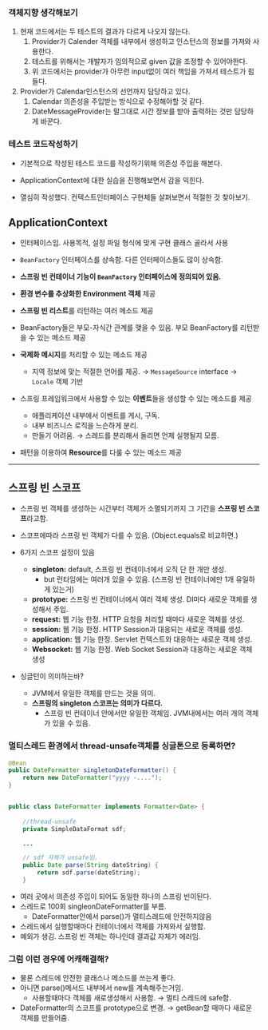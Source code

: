### 객체지향 생각해보기

1. 현재 코드에서는 두 테스트의 결과가 다르게 나오지 않는다.
    1. Provider가 Calender 객체를 내부에서 생성하고 인스턴스의 정보를 가져와 사용한다.
    2. 테스트를 위해서는 개발자가 임의적으로 given 값을 조정할 수 있어야한다.
    3. 위 코드에서는 provider가 아무런 input없이 여러 책임을 가져서 테스트가 힘들다.
2. Provider가 Calendar인스턴스의 선언까지 담당하고 있다.
    1. Calendar 의존성을 주입받는 방식으로 수정해야할 것 같다.
    2. DateMessageProvider는 말그대로 시간 정보를 받아 출력하는 것만 담당하게 바꾼다.

### 테스트 코드작성하기

- 기본적으로 작성된 테스트 코드를 작성하기위해 의존성 주입을 해본다.
- ApplicationContext에 대한 실습을 진행해보면서 감을 익힌다.

- 열심히 작성했다. 컨텍스트인터페이스 구현체들 살펴보면서 적절한 것 찾아보기.

## ApplicationContext

- 인터페이스임. 사용목적, 설정 파일 형식에 맞게 구현 클래스 골라서 사용
- `BeanFactory` 인터페이스를 상속함. 다른 인터페이스들도 많이 상속함.
- **스프링 빈 컨테이너 기능이 `BeanFactory` 인터페이스에 정의되어 있음.**

- **환경 변수를 추상화한 Environment 객체** 제공
- **스프링 빈 리스트**를 리턴하는 여러 메소드 제공
- BeanFactory들은 부모-자식간 관계를 맺을 수 있음. 부모 BeanFactory를 리턴받을 수 있는 메소드 제공
- **국제화 메시지**를 처리할 수 있는 메소드 제공
    - 지역 정보에 맞는 적절한 언어를 제공. → `MessageSource` interface → `Locale` 객체 기반
- 스프링  프레임워크에서 사용할 수 있는 **이벤트**들을 생성할 수 있는 메소드를 제공
    - 애플리케이션 내부에서 이벤트를 게시, 구독.
    - 내부 비즈니스 로직을 느슨하게 분리.
    - 만들기 어려움. → 스레드를 분리해서 돌리면 언제 실행될지 모름.
- 패턴을 이용하여 **Resource**를 다룰 수 있는 메소드 제공

---

## 스프링 빈 스코프

- 스프링 빈 객체를 생성하는 시간부터 객체가 소멸되기까지 그 기간을 **스프링 빈 스코프**라고함.
- 스코프에따라 스프링 빈 객체가 다를 수 있음. (Object.equals로 비교하면.)
- 6가지 스코프 설정이 있음
    - **singleton:** default, 스프링 빈 컨테이너에서 오직 단 한 개만 생성.
        - but 런타임에는 여러개 있을 수 있음. (스프링 빈 컨테이너에만 1개 유일하게 있는거)
    - **prototype:** 스프링 빈 컨테이너에서 여러 객체 생성. DI마다 새로운 객체를 생성해서 주입.
    - **request:** 웹 기능 한정. HTTP 요청을 처리할 때마다 새로운 객체를 생성.
    - **session:** 웹 기능 한정. HTTP Session과 대응되는 새로운 객체를 생성.
    - **application:** 웹 기능 한정. Servlet 컨텍스트와 대응하는 새로운 객체 생성.
    - **Websocket:** 웹 기능 한정. Web Socket Session과 대응하는 새로운 객체 생성

- 싱글턴이 의미하는바?
    - JVM에서 유일한 객체를 만드는 것을 의미.
    - **스프링의 singleton 스코프는 의미가 다르다.**
        - 스프링 빈 컨테이너 안에서만 유일한 객체임. JVM내에서는 여러 개의 객체가 있을 수 있음.

### **멀티스레드 환경에서 thread-unsafe객체를 싱글톤으로 등록하면?**

```java
@Bean
public DateFormatter singletonDateFormatter() {
	return new DateFormatter("yyyy -....");
}


public class DateFormatter implements Formatter<Date> {
	
	//thread-unsafe
	private SimpleDataFormat sdf;

	...

	// sdf 자체가 unsafe임.
	public Date parse(String dateString) {
		return sdf.parse(dateString);
	}

```

- 여러 곳에서 의존성 주입이 되어도 동일한 하나의 스프링 빈이된다.
- 스레드로 100회 singleonDateFormatter를 부름.
    - DateFormatter안에서 parse()가 멀티스레드에 안전하지않음
- 스레드에서 실행할때마다 컨테이너에서 객체를 가져와서 실행함.
- 예외가 생김. 스프링 빈 객체는 하나인데 결과값 자체가 에러임.

### **그럼 이런 경우에 어캐해결해?**

- 물론 스레드에 안전한 클래스나 메소드를 쓰는게 좋다.
- 아니면 parse()메서드 내부에서 new를 계속해주는거임.
    - 사용할때마다 객체를 새로생성해서 사용함. → 멀티 스레드에 safe함.
- DateFormatter의 스코프를 prototype으로 변경. → getBean할 때마다 새로운 객체를 만들어줌.